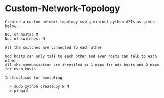 # Custom-Network-Topology
    Created a custom network topology using mininet python APIs as given below.

    No. of hosts: M
    No. of switches: N
    
    All the switches are connected to each other

    Odd hosts can only talk to each other and even hosts can talk to each other
    All the communication are throttled to 1 mbps for odd hosts and 2 mbps for even hosts

    Instructions for executing

      > sudo python create.py N M
      > pingall
      
      
      
